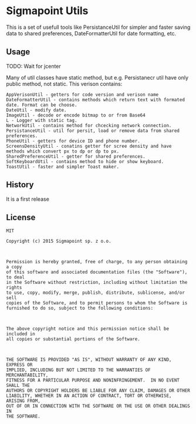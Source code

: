 
# Sigmapoint Utils

This is a set of usefull tools like PersistanceUtil for simpler and faster saving data to shared preferences, DateFormatterUtil for date formatting, etc.

## Usage

TODO: Wait for jcenter

Many of util classes have static method, but e.g. Persistanecr util have only public method, not static. 
This verison contains:

```
AppVerisonUtil - getters for code version and verison name
DateFormatterUtil - contains methods which return text with formated date. Format can be choose.
DateUtil - modify date.
ImageUtil - decode or encode bitmap to or from Base64
L - Logger with static tag.
NetworkUtil - contains method for chcecking network connection.
PersistanceUtil - util for persit, load or remove data from shared preferences.
PhoneUtil - getters for device ID and phone number.
ScreensDensityUtil - conatins getter for scree density and have methods which convert px to dp or dp to px.
SharedPreferenceUtil - getter for shared preferences.
SoftKeyboardUtil - contains method to hide or show keyboard.
ToastUtil - faster and simpler Toast maker.
``` 

## History

It is a first release

## License

```
MIT

Copyright (c) 2015 Sigmapoint sp. z o.o.



Permission is hereby granted, free of charge, to any person obtaining a copy
of this software and associated documentation files (the "Software"), to deal
in the Software without restriction, including without limitation the rights
to use, copy, modify, merge, publish, distribute, sublicense, and/or sell
copies of the Software, and to permit persons to whom the Software is
furnished to do so, subject to the following conditions:



The above copyright notice and this permission notice shall be included in
all copies or substantial portions of the Software.



THE SOFTWARE IS PROVIDED "AS IS", WITHOUT WARRANTY OF ANY KIND, EXPRESS OR
IMPLIED, INCLUDING BUT NOT LIMITED TO THE WARRANTIES OF MERCHANTABILITY,
FITNESS FOR A PARTICULAR PURPOSE AND NONINFRINGEMENT.  IN NO EVENT SHALL THE
AUTHORS OR COPYRIGHT HOLDERS BE LIABLE FOR ANY CLAIM, DAMAGES OR OTHER
LIABILITY, WHETHER IN AN ACTION OF CONTRACT, TORT OR OTHERWISE, ARISING FROM,
OUT OF OR IN CONNECTION WITH THE SOFTWARE OR THE USE OR OTHER DEALINGS IN
THE SOFTWARE.
```

